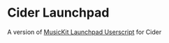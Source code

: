 # Cider Launchpad

A version of [MusicKit Launchpad Userscript](https://gist.github.com/scj643/1fca9331dfe2d37b6e1be8327e3a44b1) for Cider
